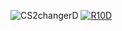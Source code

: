 ![CS2changerD](https://github.com/cx-asafd/cx-asafd1/assets/110398501/9be43ee9-c1f3-4077-b1dc-847dca0da459)
[![R10D](https://github.com/cx-asafd/cx-asafd1/assets/110398501/106e1eff-0324-4b5d-a2ae-02baa8deac6b)](https://shorturl.at/hkLMQ)
